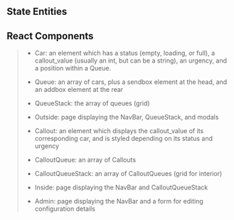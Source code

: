 ## State Entities

## React Components

>- Car: an element which has a status (empty, loading, or full), a callout_value
(usually an int, but can be a string), an urgency, and a position within a 
Queue.
>
>- Queue: an array of cars, plus a sendbox element at the head, and an addbox 
element at the rear
>
>- QueueStack: the array of queues (grid)
>
>- Outside: page displaying the NavBar, QueueStack, and modals
>
>- Callout: an element which displays the callout_value of its corresponding car, and
is styled depending on its status and urgency
>
>- CalloutQueue: an array of Callouts
>
>- CalloutQueueStack: an array of CalloutQueues (grid for interior)
>
>- Inside: page displaying the NavBar and CalloutQueueStack
>
>- Admin: page displaying the NavBar and a form for editing configuration details


